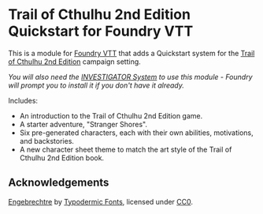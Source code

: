 # Trail of Cthulhu 2nd Edition Quickstart for Foundry VTT

This is a module for [Foundry VTT](https://foundryvtt.com/) that adds a Quickstart system for the [Trail of Cthulhu 2nd Edition](https://pelgranepress.com/trail-of-cthulhu-second-edition/) campaign setting.

*You will also need the [INVESTIGATOR System](https://github.com/n3dst4/gumshoe-fvtt) to use this module - Foundry will prompt you to install it if you don't have it already.*

Includes:

* An introduction to the Trail of Cthulhu 2nd Edition game.
* A starter adventure, "Stranger Shores".
* Six pre-generated characters, each with their own abilities, motivations, and backstories.
* A new character sheet theme to match the art style of the Trail of Cthulhu 2nd Edition book.


## Acknowledgements

[Engebrechtre](https://www.dafont.com/engebrechtre.font?text=Trail+of+Cthulhu&psize=l#null) by [Typodermic Fonts](https://typodermicfonts.com/), licensed under [CC0](https://creativecommons.org/publicdomain/zero/1.0/).